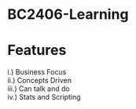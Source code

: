 # BC2406-Learning

# Features
i.) Business Focus  
ii.) Concepts Driven  
iii.) Can talk and do  
iv.) Stats and Scripting  


